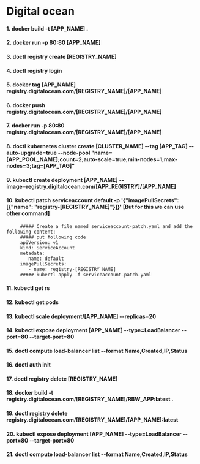 # Digital ocean
#### 1. docker build -t [APP_NAME] .
#### 2. docker run -p 80:80 [APP_NAME]
#### 3. doctl registry create [REGISTRY_NAME]
#### 4. doctl registry login
#### 5. docker tag [APP_NAME] registry.digitalocean.com/[REGISTRY_NAME]/[APP_NAME]
#### 6. docker push registry.digitalocean.com/[REGISTRY_NAME]/[APP_NAME]
#### 7. docker run -p 80:80 registry.digitalocean.com/[REGISTRY_NAME]/[APP_NAME]
#### 8. doctl kubernetes cluster create [CLUSTER_NAME] --tag [APP_TAG] --auto-upgrade=true --node-pool "name=[APP_POOL_NAME];count=2;auto-scale=true;min-nodes=1;max-nodes=3;tag=[APP_TAG]"
#### 9. kubectl create deployment [APP_NAME] --image=registry.digitalocean.com/[APP_REGISTRY]/[APP_NAME]
#### 10. kubectl patch serviceaccount default -p '{"imagePullSecrets": [{"name": "registry-[REGISTRY_NAME]"}]}' [But for this we can use other command]
         ##### Create a file named serviceaccount-patch.yaml and add the following content:
         ##### put following code
         apiVersion: v1
         kind: ServiceAccount
         metadata:
            name: default
         imagePullSecrets:
            - name: registry-[REGISTRY_NAME]
         ##### kubectl apply -f serviceaccount-patch.yaml
#### 11. kubectl get rs
#### 12. kubectl get pods
#### 13. kubectl scale deployment/[APP_NAME] --replicas=20
#### 14. kubectl expose deployment [APP_NAME] --type=LoadBalancer --port=80 --target-port=80
#### 15. doctl compute load-balancer list --format Name,Created,IP,Status
#### 16. doctl auth init
#### 17. doctl registry delete [REGISTRY_NAME]
#### 18. docker build -t registry.digitalocean.com/[REGISTRY_NAME]/RBW_APP:latest .
#### 19. doctl registry delete registry.digitalocean.com/[REGISTRY_NAME]/[APP_NAME]:latest
#### 20. kubectl expose deployment [APP_NAME] --type=LoadBalancer --port=80 --target-port=80
#### 21. doctl compute load-balancer list --format Name,Created,IP,Status






